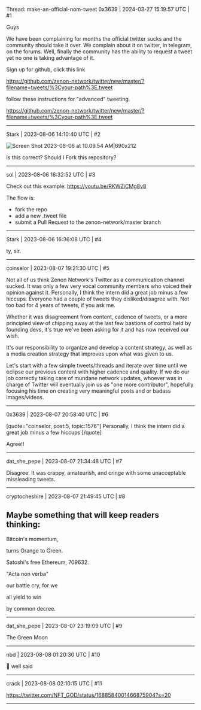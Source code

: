 Thread: make-an-official-nom-tweet
0x3639 | 2024-03-27 15:19:57 UTC | #1

Guys

We have been complaining for months the official twitter sucks and the community should take it over. We complain about it on twitter, in telegram, on the forums.  Well, finally the community has the ability to request a tweet yet no one is taking advantage of it.    

Sign up for github, click this link

https://github.com/zenon-network/twitter/new/master/?filename=tweets/%3Cyour-path%3E.tweet

follow these instructions for "advanced" tweeting.  

https://github.com/zenon-network/twitter/new/master/?filename=tweets/%3Cyour-path%3E.tweet

-------------------------

Stark | 2023-08-06 14:10:40 UTC | #2

![Screen Shot 2023-08-06 at 10.09.54 AM|690x212](upload://clRbzSAyxlriesiz3wntIuUlTkv.png)

Is this correct? Should I Fork this repository?

-------------------------

sol | 2023-08-06 16:32:52 UTC | #3

Check out this example: https://youtu.be/RKWZiCMg8v8

The flow is:
- fork the repo
- add a new .tweet file
- submit a Pull Request to the zenon-network/master branch

-------------------------

Stark | 2023-08-06 16:36:08 UTC | #4

ty, sir.

-------------------------

coinselor | 2023-08-07 19:21:30 UTC | #5

Not all of us think Zenon Network's Twitter as a communication channel sucked. It was only a few very vocal community members who voiced their opinion against it. Personally, I think the intern did a great job minus a few hiccups. Everyone had a couple of tweets they disliked/disagree with. Not too bad for 4 years of tweets, if you ask me.

Whether it was disagreement from content, cadence of tweets, or a more principled view of chipping away at the last few bastions of control held by founding devs, it's true we've been asking for it and has now received our wish. 

It's our responsibility to organize and develop a content strategy, as well as a media creation strategy that improves upon what was given to us. 

Let's start with a few simple tweets/threads and iterate over time until we eclipse our previous content with higher cadence and quality. If we do our job correctly taking care of mundane network updates, whoever was in charge of Twitter will eventually join us as "one more contributor", hopefully focusing his time on creating very meaningful posts and or badass images/videos.

-------------------------

0x3639 | 2023-08-07 20:58:40 UTC | #6

[quote="coinselor, post:5, topic:1576"]
Personally, I think the intern did a great job minus a few hiccups
[/quote]

Agree!!

-------------------------

dat_she_pepe | 2023-08-07 21:34:48 UTC | #7

Disagree. It was crappy, amateurish, and cringe with some unacceptable missleading tweets.

-------------------------

cryptocheshire | 2023-08-07 21:49:45 UTC | #8

Maybe something that will keep readers thinking:
-------------

Bitcoin's momentum,

turns Orange to Green.

Satoshi's free Ethereum, 709632.

"Acta non verba"

our battle cry, for we

all yield to win

by common decree.

-------------------------

dat_she_pepe | 2023-08-07 23:19:09 UTC | #9

The Green Moon

-------------------------

nbd | 2023-08-08 01:20:30 UTC | #10

:100: well said

-------------------------

crack | 2023-08-08 02:10:15 UTC | #11

https://twitter.com/NFT_GOD/status/1688584001466875904?s=20

-------------------------


